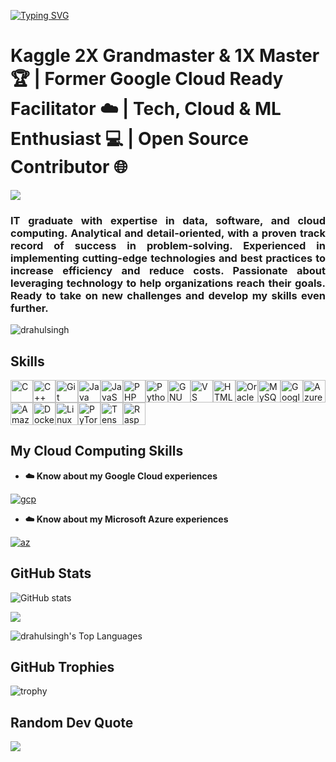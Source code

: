 [![Typing SVG](https://readme-typing-svg.demolab.com?font=Fira+Code&size=33&pause=1009&color=1086FC&left=true&width=835&lines=Hi+%F0%9F%91%8B%2C+I'm+Rahul)](https://gitio/typing-svg)

<h1 align="left">Kaggle 2X Grandmaster & 1X Master 🏆 | Former Google Cloud Ready Facilitator ☁️ | Tech, Cloud & ML Enthusiast 💻 | Open Source Contributor 🌐 </h1>

<p align="left"> <img src= https://media.licdn.com/dms/image/C5616AQGv6ZBRu1BhuQ/profile-displaybackgroundimage-shrink_350_1400/0/1668270356160?e=1723680000&v=beta&t=BGYcnXgaZ939ujxL5ufepGO9NBhOpeBp4OD3tojDXX4 /> </p>

<h3 align="justify">IT graduate with expertise in data, software, and cloud computing. Analytical and detail-oriented, with a proven track record of success in problem-solving. Experienced in implementing cutting-edge technologies and best practices to increase efficiency and reduce costs. Passionate about leveraging technology to help organizations reach their goals. Ready to take on new challenges and develop my skills even further.</h3>

<p align="left"> <img src="https://komarev.com/ghpvc/?username=drahulsingh&label=Profile%20views&color=0e75b6&style=flat" alt="drahulsingh" /> </p>

  <!--img src="https://road-to-kaggle-grandmaster.vercel.app/api/badges/drahulsingh/discussion/" />
  <img src="https://road-to-kaggle-grandmaster.vercel.app/api/badges/drahulsingh/notebook/" />
  <img src="https://road-to-kaggle-grandmaster.vercel.app/api/badges/drahulsingh/dataset/" />
<!--   <img src="https://road-to-kaggle-grandmaster.vercel.app/api/badges/durgeshrao9993/drahulsingh/" />  -->

<!-- 📫 How to reach me **drahulsingh124@gmail.com**
-->
<!--## Socials
<p align="left">
<a href="https://www.github.com/drahulsingh" target="_blank" rel="noreferrer">
<picture>
<source media="(prefers-color-scheme: dark)" srcset="https://raw.githubusercontent.com/danielcranney/readme-generator/main/public/icons/socials/github-dark.svg"/>
<source media="(prefers-color-scheme: light)" srcset="https://raw.githubusercontent.com/danielcranney/readme-generator/main/public/icons/socials/github.svg" />
<img src="https://raw.githubusercontent.com/danielcranney/readme-generator/main/public/icons/socials/github.svg" width="32" height="32" />
</picture>
</a>
<a href="https://www.instagram.com/_rahulsingh_d" target="_blank" rel="noreferrer">
<picture>
<source media="(prefers-color-scheme: dark)" srcset="https://raw.githubusercontent.com/danielcranney/readme-generator/main/public/icons/socials/instagram-dark.svg" />
<source media="(prefers-color-scheme: light)" srcset="https://raw.githubusercontent.com/danielcranney/readme-generator/main/public/icons/socials/instagram.svg" />
<img src="https://raw.githubusercontent.com/danielcranney/readme-generator/main/public/icons/socials/instagram.svg" width="32" height="32" />
</picture>
</a>
<a href="https://www.linkedin.com/in/d-rahulsingh" target="_blank" rel="noreferrer">
<picture>
<source media="(prefers-color-scheme: dark)" srcset="https://raw.githubusercontent.com/danielcranney/readme-generator/main/public/icons/socials/linkedin-dark.svg" />
<source media="(prefers-color-scheme: light)" srcset="https://raw.githubusercontent.com/danielcranney/readme-generator/main/public/icons/socials/linkedin.svg" />
<img src="https://raw.githubusercontent.com/danielcranney/readme-generator/main/public/icons/socials/linkedin.svg" width="32" height="32" />
</picture>
</a>
<a href="https://www.x.com/rahulsinghd24" target="_blank" rel="noreferrer">
<picture>
<source media="(prefers-color-scheme: dark)" srcset="https://raw.githubusercontent.com/danielcranney/readme-generator/main/public/icons/socials/twitter-dark.svg" />
<source media="(prefers-color-scheme: light)" srcset="https://raw.githubusercontent.com/danielcranney/readme-generator/main/public/icons/socials/twitter.svg" />
<img src="https://raw.githubusercontent.com/danielcranney/readme-generator/main/public/icons/socials/twitter.svg" width="32" height="32" />
</picture>
</a></p>
-->

## Skills
<p align="left">
<a href="https://docs.microsoft.com/en-us/cpp/?view=msvc-170" target="_blank" rel="noreferrer"><img src="https://raw.githubusercontent.com/danielcranney/readme-generator/main/public/icons/skills/c-colored.svg" width="36" height="36" alt="C" /></a><a href="https://docs.microsoft.com/en-us/cpp/?view=msvc-170" target="_blank" rel="noreferrer"><img src="https://raw.githubusercontent.com/danielcranney/readme-generator/main/public/icons/skills/cplusplus-colored.svg" width="36" height="36" alt="C++" /></a><a href="https://git-scm.com/" target="_blank" rel="noreferrer"><img src="https://raw.githubusercontent.com/danielcranney/readme-generator/main/public/icons/skills/git-colored.svg" width="36" height="36" alt="Git" /></a><a href="https://www.oracle.com/java/" target="_blank" rel="noreferrer"><img src="https://raw.githubusercontent.com/danielcranney/readme-generator/main/public/icons/skills/java-colored.svg" width="36" height="36" alt="Java" /></a><a href="https://developer.mozilla.org/en-US/docs/Web/JavaScript" target="_blank" rel="noreferrer"><img src="https://raw.githubusercontent.com/danielcranney/readme-generator/main/public/icons/skills/javascript-colored.svg" width="36" height="36" alt="JavaScript" /></a><a href="https://www.php.net/" target="_blank" rel="noreferrer"><img src="https://raw.githubusercontent.com/danielcranney/readme-generator/main/public/icons/skills/php-colored.svg" width="36" height="36" alt="PHP" /></a><a href="https://www.python.org/" target="_blank" rel="noreferrer"><img src="https://raw.githubusercontent.com/danielcranney/readme-generator/main/public/icons/skills/python-colored.svg" width="36" height="36" alt="Python" /></a><a href="https://www.gnu.org/software/bash/" target="_blank" rel="noreferrer"><img src="https://raw.githubusercontent.com/danielcranney/readme-generator/main/public/icons/skills/gnubash.svg" width="36" height="36" alt="GNU Bash" /></a><a href="https://code.visualstudio.com/" target="_blank" rel="noreferrer"><img src="https://raw.githubusercontent.com/danielcranney/readme-generator/main/public/icons/skills/visualstudiocode.svg" width="36" height="36" alt="VS Code" /></a><a href="https://developer.mozilla.org/en-US/docs/Glossary/HTML5" target="_blank" rel="noreferrer"><img src="https://raw.githubusercontent.com/danielcranney/readme-generator/main/public/icons/skills/html5-colored.svg" width="36" height="36" alt="HTML5" /></a><a href="https://www.oracle.com/uk/index.html" target="_blank" rel="noreferrer"><img src="https://raw.githubusercontent.com/danielcranney/readme-generator/main/public/icons/skills/oracle-colored.svg" width="36" height="36" alt="Oracle" /></a><a href="https://www.mysql.com/" target="_blank" rel="noreferrer"><img src="https://raw.githubusercontent.com/danielcranney/readme-generator/main/public/icons/skills/mysql-colored.svg" width="36" height="36" alt="MySQL" /></a><a href="https://cloud.google.com/" target="_blank" rel="noreferrer"><img src="https://raw.githubusercontent.com/danielcranney/readme-generator/main/public/icons/skills/googlecloud-colored.svg" width="36" height="36" alt="Google Cloud" /><a href="https://azure.microsoft.com/" target="_blank" rel="noreferrer"><img src="https://swimburger.net/media/fbqnp2ie/azure.svg" width="36" height="36" alt="Azure" /></a></a><a href="https://aws.amazon.com" target="_blank" rel="noreferrer"><img src="https://raw.githubusercontent.com/danielcranney/readme-generator/main/public/icons/skills/aws-colored.svg" width="36" height="36" alt="Amazon Web Services" /></a><a href="https://www.docker.com/" target="_blank" rel="noreferrer"><img src="https://raw.githubusercontent.com/danielcranney/readme-generator/main/public/icons/skills/docker-colored.svg" width="36" height="36" alt="Docker" /></a><a href="https://www.linux.org" target="_blank" rel="noreferrer"><img src="https://raw.githubusercontent.com/danielcranney/readme-generator/main/public/icons/skills/linux-colored.svg" width="36" height="36" alt="Linux" /></a><a href="https://pytorch.org/" target="_blank" rel="noreferrer"><img src="https://raw.githubusercontent.com/danielcranney/readme-generator/main/public/icons/skills/pytorch-colored.svg" width="36" height="36" alt="PyTorch" /></a><a href="https://www.tensorflow.org/" target="_blank" rel="noreferrer"><img src="https://raw.githubusercontent.com/danielcranney/readme-generator/main/public/icons/skills/tensorflow-colored.svg" width="36" height="36" alt="TensorFlow" /></a><a href="https://www.raspberrypi.org/" target="_blank" rel="noreferrer"><img src="https://raw.githubusercontent.com/danielcranney/readme-generator/main/public/icons/skills/raspberrypi-colored.svg" width="36" height="36" alt="Raspberry Pi" /></a>
</p>

## My Cloud Computing Skills
- **☁️ Know about my Google Cloud experiences**
  
[![gcp](https://github.com/drahulsingh/drahulsingh/assets/76787888/0234dd24-0d3c-4392-9b21-334eba9c60ca)](https://www.cloudskillsboost.google/public_profiles/ee05c0a2-f570-4d63-9ef6-5b88615b9404)
- **☁️ Know about my Microsoft Azure experiences**
  
[![az](https://github.com/drahulsingh/drahulsingh/assets/76787888/ea10cf09-01b1-4e39-9639-e5f738842ea1)](https://learn.microsoft.com/en-us/users/drahulsingh/&hide=issues,contribs&count_private=true&)

<!-- **☁️ Know about my AWS experiences**![aws- ](https://github.com/drahulsingh/drahulsingh/assets/76787888/22e32fff-3df9-42ef-83ca-7e8df262ec1f)--->


## GitHub Stats
![GitHub stats](https://github-readme-stats-two-nu-79.vercel.app/api?username=drahulsingh&show_icons=true&theme=github_dark&show_icons=true&hide=issues,contribs&count_private=true&title_color=0891b2&text_color=ffffff&icon_color=0891b2&bg_color=0f172a&hide_border=true&show_icons=true")

 <p align="left"> <a href="http://www.github.com/drahulsingh"> <img src="https://github-readme-streak-stats.herokuapp.com/?user=drahulsingh&stroke=ffffff&background=0f172a&ring=0891b2&fire=0891b2&currStreakNum=ffffff&currStreakLabel=0891b2&sideNums=ffffff&sideLabels=ffffff&dates=ffffff&hide_border=true"/> 
  </a> </p>
</div>

![drahulsingh's Top Languages](https://github-readme-stats.vercel.app/api/top-langs/?username=drahulsingh&theme=github_dark&show_icons=true&title_color=0891b2&text_color=ffffff&icon_color=0891b2&bg_color=0f172a&hide_border=true&layout=compact)

## GitHub Trophies

![trophy](https://github-profile-trophy.vercel.app/?username=drahulsingh&theme=darkhub&row=2&column=4)

## Random Dev Quote

![](https://quotes-github-readme.vercel.app/api?type=horizontal&theme=dark)

